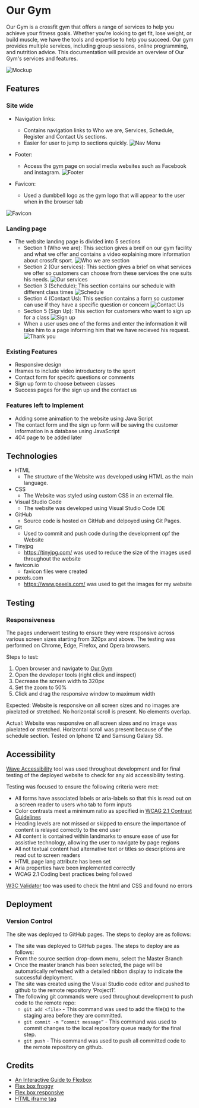# Our Gym 

Our Gym is a crossfit gym that offers a range of services to help you achieve your fitness goals. Whether you're looking to get fit, lose weight, or build muscle, we have the tools and expertise to help you succeed. Our gym provides multiple services, including group sessions, online programming, and nutrition advice. This documentation will provide an overview of Our Gym's services and features.

![Mockup](docs/readme_imges/mockup.JPG)


## Features 

### Site wide 

* Navigation links: 
    * Contains navigation links to Who we are, Services, Schedule, Register and Contact Us sections.
    * Easier for user to jump to sections quickly.
![Nav Menu](docs/readme_imges/navigate_bar.JPG)    

* Footer: 
    * Access the gym page on social media websites such as Facebook and instagram.
![Footer](docs/readme_imges/footer.JPG)  

* Favicon: 
    * Used a dumbbell logo as the gym logo that will appear to the user when in the browser tab

![Favicon](docs/readme_imges/icons8-dumbbell-96.png)    

### Landing page 
* The website landing page is divided into 5 sections
    * Section 1 (Who we are): This section gives a breif on our gym facility and what we offer and contains a video explaining more information about crossfit sport.
    ![Who we are section](docs/readme_imges/whoweare.JPG)
    * Section 2 (Our services): This section gives a brief on what services we offer so customers can choose from these services the one suits his needs.
    ![Our services](docs/readme_imges/ourservices.JPG)
    * Section 3 (Schedule): This section contains our schedule  with different class times
    ![Schedule](docs/readme_images/gymschedule.JPG)
    * Section 4 (Contact Us): This section contains a form so customer can use if they have a specific question or concern
    ![Contact Us](docs/readme_imges/contactus.JPG)
    * Section 5 (Sign Up): This section for customers who want to sign up for a class
    ![Sign up](docs/readme_imges/signup.png)
    * When a user uses one of the forms and enter the information it will take him to a page informing him that we have recieved his request.
    ![Thank you](docs/readme_imges/thankyou.JPG)

 ### Existing Features 
 * Responsive design
 * Iframes to include video introductory to the sport
 * Contact form for specifc questions or comments
 * Sign up form to choose between classes
 * Success pages for the sign up and the contact us

 ### Features left to Implement 
 * Adding some animation to the website using Java Script
 * The contact form and the sign up form will be saving the customer information in a database using JavaScript
 * 404 page to be added later

## Technologies 
* HTML
    * The structure of the Website was developed using HTML as the main language.
* CSS
    * The Website was styled using custom CSS in an external file.
* Visual Studio Code
    * The website was developed using Visual Studio Code IDE
* GitHub
    * Source code is hosted on GitHub and delpoyed using Git Pages.
* Git
    * Used to commit and push code during the development opf the Website
* Tinyjpg
    * https://tinyjpg.com/ was used to reduce the size of the images used throughout the website
* favicon.io
    * favicon files were created 
* pexels.com
    * https://www.pexels.com/ was used to get the images for my website        

 ## Testing 
 ### Responsiveness 
The pages underwent testing to ensure they were responsive across various screen sizes starting from 320px and above. The testing was performed on Chrome, Edge, Firefox, and Opera browsers.

Steps to test:
1. Open browser and navigate to [Our Gym](https://8000-moabdelbasset-project1-lqc2vxzvogh.ws-eu94.gitpod.io/)
2. Open the developer tools (right click and inspect)
3. Decrease the screen width to 320px
4. Set the zoom to 50%
5. Click and drag the responsive window to maximum width

Expected:
Website is responsive on all screen sizes and no images are pixelated or stretched.
No horizontal scroll is present.
No elements overlap.

Actual:
Website was responsive on all screen sizes and no image was pixelated or stretched.
Horizontal scroll was present because of the schedule section.
Tested on Iphone 12 and Samsung Galaxy S8.

## Accessibility

[Wave Accessibility](https://wave.webaim.org/) tool was used throughout development and for final testing of the deployed website to check for any aid accessibility testing.

Testing was focused to ensure the following criteria were met:

- All forms have associated labels or aria-labels so that this is read out on a screen reader to users who tab to form inputs
- Color contrasts meet a minimum ratio as specified in [WCAG 2.1 Contrast Guidelines](https://www.w3.org/WAI/WCAG21/Understanding/contrast-minimum.html)
- Heading levels are not missed or skipped to ensure the importance of content is relayed correctly to the end user
- All content is contained within landmarks to ensure ease of use for assistive technology, allowing the user to navigate by page regions
- All not textual content had alternative text or titles so descriptions are read out to screen readers
- HTML page lang attribute has been set
- Aria properties have been implemented correctly
- WCAG 2.1 Coding best practices being followed

[W3C Validator](https://validator.w3.org/nu/?doc=https%3A%2F%2F8000-moabdelbasset-project1-lqc2vxzvogh.ws-eu94.gitpod.io%2F) too was used to check the html and CSS and found no errors


## Deployment

### Version Control
The site was deployed to GitHub pages. The steps to deploy are as follows:
* The site was deployed to GitHub pages. The steps to deploy are as follows:
* From the source section drop-down menu, select the Master Branch
* Once the master branch has been selected, the page will be automatically refreshed with a detailed ribbon display to indicate the successful deployment.
* The site was created using the Visual Studio code editor and pushed to github to the remote repository ‘Project1’.
* The following git commands were used throughout development to push code to the remote repo:
    * ```git add <file>``` - This command was used to add the file(s) to the staging area before they are committed.
    * ```git commit -m “commit message”``` - This command was used to commit changes to the local repository queue ready for the final step.
    * ```git push``` - This command was used to push all committed code to the remote repository on github.



## Credits 
* [An Interactive Guide to Flexbox](https://www.joshwcomeau.com/css/interactive-guide-to-flexbox/)
* [Flex box froggy](https://flexboxfroggy.com/)
* [Flex box responsive](https://www.w3schools.com/css/tryit.asp?filename=trycss3_flexbox_responsive)
* [HTML iframe tag](https://www.w3schools.com/tags/tag_iframe.ASP#:~:text=Definition%20and%20Usage,attribute%20for%20the%20.)


           
   